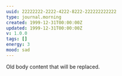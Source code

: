 ```yaml
---
uuid: 22222222-2222-4222-8222-222222222222
type: journal.morning
created: 1999-12-31T00:00:00Z
updated: 1999-12-31T00:00:00Z
v: 1.0.0
tags: []
energy: 3
mood: sad
---
```

Old body content that will be replaced.